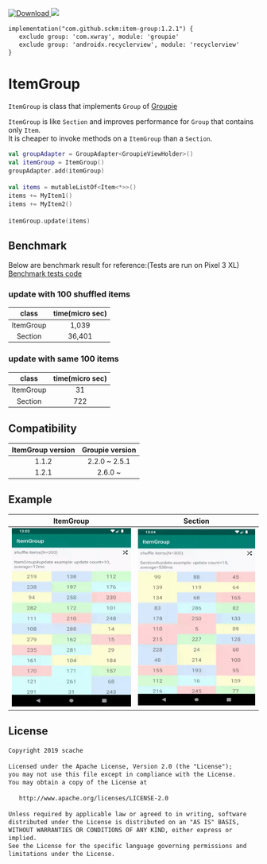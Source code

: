 [ ![Download](https://api.bintray.com/packages/scache/maven/item-group/images/download.svg?version=1.2.1) ](https://bintray.com/scache/maven/item-group/1.2.1/link)
![](https://github.com/sckm/ItemGroup/workflows/Android%20CI/badge.svg)

```
implementation("com.github.sckm:item-group:1.2.1") {
   exclude group: 'com.xwray', module: 'groupie'
   exclude group: 'androidx.recyclerview', module: 'recyclerview'
}
```

# ItemGroup
`ItemGroup` is class that implements `Group` of [Groupie](https://github.com/lisawray/groupie)

`ItemGroup` is like `Section` and improves performance for `Group` that contains only `Item`.  
It is cheaper to invoke methods on a `ItemGroup`  than a `Section`.

``` UpdateExample.kt
val groupAdapter = GroupAdapter<GroupieViewHolder>()
val itemGroup = ItemGroup()
groupAdapter.add(itemGroup)

val items = mutableListOf<Item<*>>()
items += MyItem1()
items += MyItem2()

itemGroup.update(items)
```

## Benchmark
Below are benchmark result for reference:(Tests are run on Pixel 3 XL)  
[Benchmark tests code](https://github.com/sckm/ItemGroup/blob/master/benchmark/src/androidTest/java/com/github/sckm/itemgroup/benchmark/ItemGroupBenchmark.kt)

### update with 100 shuffled items
class | time(micro sec)
:--:|:--:
ItemGroup | 1,039
Section | 36,401

### update with same 100 items
class | time(micro sec)
:--:|:--:
ItemGroup | 31
Section | 722

## Compatibility
ItemGroup version | Groupie version
:--:|:--:
1.1.2 | 2.2.0 ~ 2.5.1
1.2.1 | 2.6.0 ~



## Example
ItemGroup | Section
:--:|:--:
<img src="images/d7t86-q5z4i.gif" width="270" />|<img src="images/nxhff-s58xv.gif" width="270"/>


## License
```
Copyright 2019 scache

Licensed under the Apache License, Version 2.0 (the "License");
you may not use this file except in compliance with the License.
You may obtain a copy of the License at

   http://www.apache.org/licenses/LICENSE-2.0

Unless required by applicable law or agreed to in writing, software
distributed under the License is distributed on an "AS IS" BASIS,
WITHOUT WARRANTIES OR CONDITIONS OF ANY KIND, either express or implied.
See the License for the specific language governing permissions and
limitations under the License.
```
